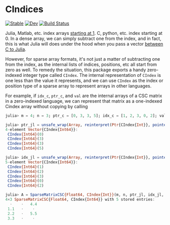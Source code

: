 # CIndices

[![Stable](https://img.shields.io/badge/docs-stable-blue.svg)](https://JuliaSparse.github.io/CIndices.jl/stable/)
[![Dev](https://img.shields.io/badge/docs-dev-blue.svg)](https://JuliaSparse.github.io/CIndices.jl/dev/)
[![Build Status](https://github.com/JuliaSparse/CIndices.jl/actions/workflows/CI.yml/badge.svg?branch=main)](https://github.com/JuliaSparse/CIndices.jl/actions/workflows/CI.yml?query=branch%3Amain)

Julia, Matlab, etc. index arrays [starting at
1](https://docs.julialang.org/en/v1/devdocs/offset-arrays/). C, python, etc.
index starting at 0. In a dense array, we can simply subtract one from the
index, and in fact, this is what Julia will does under the hood when you pass a
vector [between C to
Julia](https://docs.julialang.org/en/v1/manual/embedding/#Working-with-Arrays). 

However, for sparse array formats, it's not just a matter of subtracting one
from the index, as the internal lists of indices, positions, etc all start from
zero as well. To remedy the situation, this package exports a handy zero-indexed integer
type called `CIndex`. The internal representation of `CIndex` is one less than the
value it represents, and we can use `CIndex` as the index or position type of
a sparse array to represent arrays in other languages.

For example, if `idx_c`, `ptr_c`, and `val` are the internal arrays of a CSC
matrix in a zero-indexed language, we can represent that matrix as a one-indexed
Cindex array without copying by calling
```julia
julia> m = 4; n = 3; ptr_c = [0, 3, 3, 5]; idx_c = [1, 2, 3, 0, 2]; val = [1.1, 2.2, 3.3, 4.4, 5.5];

julia> ptr_jl = unsafe_wrap(Array, reinterpret(Ptr{CIndex{Int}}, pointer(ptr_c)), length(ptr_c); own = false)
4-element Vector{CIndex{Int64}}:
 CIndex{Int64}(0)
 CIndex{Int64}(3)
 CIndex{Int64}(3)
 CIndex{Int64}(5)

julia> idx_jl = unsafe_wrap(Array, reinterpret(Ptr{CIndex{Int}}, pointer(idx_c)), length(idx_c); own = false)
5-element Vector{CIndex{Int64}}:
 CIndex{Int64}(1)
 CIndex{Int64}(2)
 CIndex{Int64}(3)
 CIndex{Int64}(0)
 CIndex{Int64}(2)

julia> A = SparseMatrixCSC{Float64, CIndex{Int}}(m, n, ptr_jl, idx_jl, val)
4×3 SparseMatrixCSC{Float64, CIndex{Int64}} with 5 stored entries:
  ⋅    ⋅   4.4
 1.1   ⋅    ⋅ 
 2.2   ⋅   5.5
 3.3   ⋅    ⋅ 
```